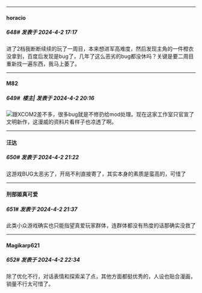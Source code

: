 ﻿
*****

####  horacio  
##### 648#       发表于 2024-4-2 17:17

进了2档我断断续续的玩了一周目，本来想进军高难度，然后发现主角的一件橙衣没拿到，百度后发现是bug了，几年了这么恶劣的bug都没休吗？关键是要二周目重新找一遍东西，我马上萎了。


*****

####  M82  
##### 649#         楼主| 发表于 2024-4-2 20:16

<img src="https://static.saraba1st.com/image/smiley/face2017/018.png" referrerpolicy="no-referrer">跟XCOM2差不多，很多bug就是不修扔给mod处理。现在这家工作室只官宣了文明新作，这漫威的资料片看样子也凉透了啊。


*****

####  汪达  
##### 650#       发表于 2024-4-2 21:22

这游戏BUG太恶劣了，开局不利直接寄了，其实本身的素质是蛮高的，可惜了


*****

####  刑部姬真可爱  
##### 651#       发表于 2024-4-2 21:37

此类小众游戏确实也只能指望真爱玩家群体，连群体都没有热度的话那确实没救了


*****

####  Magikarp621  
##### 652#       发表于 2024-4-2 22:34

除了优化不行，对话表情和探索呆了点，其他方面都挺优秀的，人设也贴合漫画，销量不行太可惜了。

